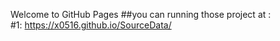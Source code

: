 Welcome to GitHub Pages
 ##you can running those project at :  
      #1:  https://x0516.github.io/SourceData/